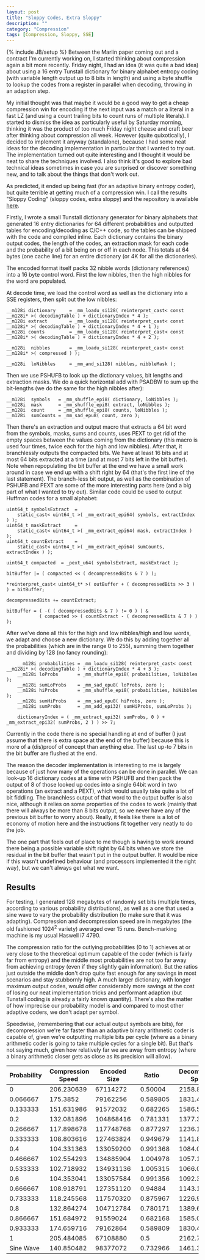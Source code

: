 ```yaml
---
layout: post
title: "Sloppy Codes, Extra Sloppy"
description: ""
category: "Compression"
tags: [Compression, Sloppy, SSE]
---
```

{% include JB/setup %}
Between the Marlin paper coming out and a contract I'm currently working on, I started thinking about compression again a bit more recently. Friday night, I had an idea (it was quite a bad idea) about using a 16 entry Tunstall dictionary for binary alphabet entropy coding (with variable length output up to 8 bits in length) and using a byte shuffle to lookup the codes from a register in parallel when decoding, throwing in an adaption step.

My initial thought was that maybe it would be a good way to get a cheap compression win for encoding if the next input was a match or a literal in a fast LZ (and using a count trailing bits to count runs of multiple literals). I started to dismiss the idea as particularly useful by Saturday morning, thinking it was the product of too much Friday night cheese and craft beer after thinking about compression all week. However (quite quixotically), I decided to implement it anyway (standalone), because I had some neat ideas for the decoding implementation in particular that I wanted to try out. The implementation turned out quite interesting and I thought it would be neat to share the techniques involved. I also think it's good to explore bad technical ideas sometimes in case you are surprised or discover something new, and to talk about the things that don't work out.

As predicted, it ended up being fast (for an adaptive binary entropy coder), but quite terrible at getting much of a compression win. I call the results "Sloppy Coding" (sloppy codes, extra sloppy) and the repository is available [here](https://github.com/ConorStokes/Sloppy-Coding).

Firstly, I wrote a small Tunstall dictionary generator for binary alphabets that generated 16 entry dictionaries for 64 different probabilities and outputted tables for encoding/decoding as C/C++ code, so the tables can be shipped with the code and compiled inline. Each dictionary contains the binary output codes, the length of the codes, an extraction mask for each code and the probability of a bit being on or off in each node. This totals at 64 bytes (one cache line) for an entire dictionary (or 4K for all the dictionaries).

The encoded format itself packs 32 nibble words (dictionary references) into a 16 byte control word. First the low nibbles, then the high nibbles for the word are populated. 

At decode time, we load the control word as well as the dictionary into a SSE registers, then split out the low nibbles:

	__m128i dictionary     = _mm_loadu_si128( reinterpret_cast< const __m128i* >( decodingTable ) + dictionaryIndex * 4 );
	__m128i extract        = _mm_loadu_si128( reinterpret_cast< const __m128i* >( decodingTable ) + dictionaryIndex * 4 + 1 );
	__m128i counts         = _mm_loadu_si128( reinterpret_cast< const __m128i* >( decodingTable ) + dictionaryIndex * 4 + 2 );
	
	__m128i  nibbles       = _mm_loadu_si128( reinterpret_cast< const __m128i* >( compressed ) );

	__m128i  loNibbles     = _mm_and_si128( nibbles, nibbleMask ); 

Then we use PSHUFB to look up the dictionary values, bit lengths and extraction masks. We do a quick horizontal add with PSADBW to sum up the bit-lengths (we do the same for the high nibbles after):

	__m128i  symbols   = _mm_shuffle_epi8( dictionary, loNibbles );
    __m128i  mask      = _mm_shuffle_epi8( extract, loNibbles );
    __m128i  count     = _mm_shuffle_epi8( counts, loNibbles );
    __m128i  sumCounts = _mm_sad_epu8( count, zero );

Then there's an extraction and output macro that extracts a 64 bit word from the symbols, masks, sums and counts, uses PEXT to get rid of the empty spaces between the values coming from the dictionary (this macro is used four times, twice each for the high and low nibbles). After that, it branchlessly outputs the compacted bits. We have at least 16 bits and at most 64 bits extracted at a time (and at most 7 bits left in the bit buffer). Note when repopulating the bit buffer at the end we have a small work around in case we end up with a shift right by 64 (that's the first line of the last statement). The branch-less bit output, as well as the combination of PSHUFB and PEXT are some of the more interesting parts here (and a big part of what I wanted to try out).  Similar code could be used to output Huffman codes for a small alphabet:

	uint64_t symbolsExtract  = 
		static_cast< uint64_t >( _mm_extract_epi64( symbols, extractIndex ) );
	uint64_t maskExtract     = 
		static_cast< uint64_t >( _mm_extract_epi64( mask, extractIndex ) );
	uint64_t countExtract    = 
		static_cast< uint64_t >( _mm_extract_epi64( sumCounts, extractIndex ) );
	
	uint64_t compacted  = _pext_u64( symbolsExtract, maskExtract );
	                                                       
	bitBuffer |= ( compacted << ( decompressedBits & 7 ) );
	
	*reinterpret_cast< uint64_t* >( outBuffer + ( decompressedBits >> 3 ) ) = bitBuffer;                               

	decompressedBits += countExtract;                                                                                 
	
	bitBuffer = ( -( ( decompressedBits & 7 ) != 0 ) ) & 
	            ( compacted >> ( countExtract - ( decompressedBits & 7 ) ) );

After we've done all this for the high and low nibbles/high and low words, we adapt and choose a new dictionary. We do this by adding together all the probabilities (which are in the range 0 to 255), summing them together and dividing by 128 (no fancy rounding): 

        __m128i probabilities = _mm_loadu_si128( reinterpret_cast< const __m128i* >( decodingTable ) + dictionaryIndex * 4 + 3 );
        __m128i loProbs       = _mm_shuffle_epi8( probabilities, loNibbles );
        __m128i sumLoProbs    = _mm_sad_epu8( loProbs, zero );
        __m128i hiProbs       = _mm_shuffle_epi8( probabilities, hiNibbles );
        __m128i sumHiProbs    = _mm_sad_epu8( hiProbs, zero );
        __m128i sumProbs      = _mm_add_epi32( sumHiProbs, sumLoProbs );

        dictionaryIndex = ( _mm_extract_epi32( sumProbs, 0 ) + _mm_extract_epi32( sumProbs, 2 ) ) >> 7;

Currently in the code there is no special handling at end of buffer (I just assume that there is extra space at the end of the buffer) because this is more of a (dis)proof of concept than anything else. The last up-to 7 bits in the bit buffer are flushed at the end.

The reason the decoder implementation is interesting to me is largely because of just how many of the operations can be done in parallel. We can look-up 16 dictionary codes at a time with PSHUFB and then pack the output of 8 of those looked up codes into a single 64bit word in two operations (an extract and a PEXT), which would usually take quite a lot of bit fiddling. The branchless output of that word to the output buffer is also nice, although it relies on some properties of the codes to work (mainly that there will always be more than 8 bits output, so we never have any of the previous bit buffer to worry about). Really, it feels like there is a lot of economy of motion here and the instructions fit together very neatly to do the job. 

The one part that feels out of place to me though is having to work around there being a possible variable shift right by 64 bits when we store the residual in the bit buffer that wasn't put in the output buffer. It would be nice if this wasn't undefined behaviour (and processors implemented it the right way), but we can't always get what we want.

## Results
For testing, I generated 128 megabytes of randomly set bits (multiple times, according to various probability distributions), as well as a one that used a sine wave to vary the probability distribution (to make sure that it was adapting). Compression and decompression speed are in megabytes (the old fashioned 1024<sup>2</sup> variety) averaged over 15 runs. Bench-marking machine is my usual Haswell i7 4790. 

The compression ratio for the outlying probabilities (0 to 1) achieves at or very close to the theoretical optimum capable of the coder (which is fairly far from entropy) and the middle most probabilities are not too far away from achieving entropy (even if they slightly gain information). But the ratios just outside the middle don't drop quite fast enough for any savings in most scenarios and stay stubbornly high. A much larger dictionary, with longer maximum output codes, would offer considerably more savings at the cost of losing our neat implementation tricks and performant adaption (but Tunstall coding is already a fairly known quantity). There's also the matter of how imprecise our probability model is and compared to most other adaptive coders, we don't adapt per symbol.

Speedwise, (remembering that our actual output symbols are bits), for decompression we're far faster than an adaptive binary arithmetic coder is capable of, given we're outputting multiple bits per cycle (where as a binary arithmetic coder is going to take multiple cycles for a single bit). But that's not saying much, given how relatively far we are away from entropy (where a binary arithmetic closer gets as close as its precision will allow).

| Probability&nbsp; | Compression Speed&nbsp; | Encoded Size | Ratio&nbsp;&nbsp; | &nbsp;&nbsp;Decompression Speed&nbsp; | 
|-------------|-------------------|--------------|----------|---------------------| 
| 0           | 206.230639        | 67114272     | &nbsp;&nbsp;0.50004  | &nbsp;&nbsp;2158.874927         | 
| 0.066667    | 175.3852          | 79162256     | &nbsp;&nbsp;0.589805 | &nbsp;&nbsp;1831.462974         | 
| 0.133333    | 151.631986        | 91572032     | &nbsp;&nbsp;0.682265 | &nbsp;&nbsp;1586.54503          | 
| 0.2         | 132.081896        | 104868416    | &nbsp;&nbsp;0.781331 | &nbsp;&nbsp;1377.348473         | 
| 0.266667    | 117.898678        | 117748768    | &nbsp;&nbsp;0.877297 | &nbsp;&nbsp;1236.169277         | 
| 0.333333    | 108.803616        | 127463824    | &nbsp;&nbsp;0.949679 | &nbsp;&nbsp;1141.881051         | 
| 0.4         | 104.331363        | 133059200    | &nbsp;&nbsp;0.991368 | &nbsp;&nbsp;1084.070366         | 
| 0.466667    | 102.554293        | 134885904    | &nbsp;&nbsp;1.004978 | &nbsp;&nbsp;1057.176446         | 
| 0.533333    | 102.718932        | 134931136    | &nbsp;&nbsp;1.005315 | &nbsp;&nbsp;1066.073632         | 
| 0.6         | 104.353041        | 133057584    | &nbsp;&nbsp;0.991356 | &nbsp;&nbsp;1092.383074         | 
| 0.666667    | 108.918791        | 127351120    | &nbsp;&nbsp;0.94884  | &nbsp;&nbsp;1143.198439         | 
| 0.733333    | 118.245568        | 117570320    | &nbsp;&nbsp;0.875967 | &nbsp;&nbsp;1226.966374         | 
| 0.8         | 132.864274        | 104712784    | &nbsp;&nbsp;0.780171 | &nbsp;&nbsp;1389.678224         | 
| 0.866667    | 151.684972        | 91559024     | &nbsp;&nbsp;0.682168 | &nbsp;&nbsp;1585.006786         | 
| 0.933333    | 174.659716        | 79162864     | &nbsp;&nbsp;0.589809 | &nbsp;&nbsp;1830.458242         | 
| 1           | 205.484085        | 67108880     | &nbsp;&nbsp;0.5      | &nbsp;&nbsp;2162.718762         | 
| Sine Wave   | 140.850482        | 98377072     | &nbsp;&nbsp;0.732966 | &nbsp;&nbsp;1461.307419         | 
